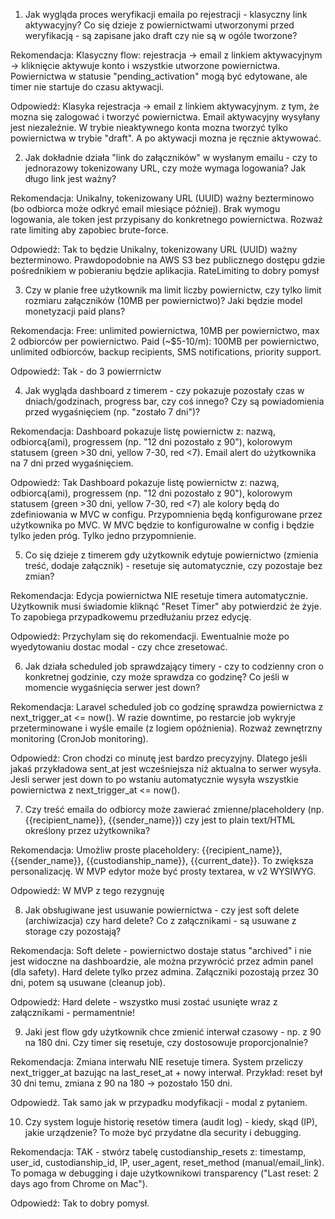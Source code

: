 1. Jak wygląda proces weryfikacji emaila po rejestracji - klasyczny link aktywacyjny? Co się dzieje z powiernictwami utworzonymi przed weryfikacją - są zapisane jako draft czy nie są w ogóle tworzone?

Rekomendacja: Klasyczny flow: rejestracja → email z linkiem aktywacyjnym → kliknięcie aktywuje konto i wszystkie utworzone powiernictwa. Powiernictwa w statusie "pending_activation" mogą być edytowane, ale timer nie startuje do czasu aktywacji.

Odpowiedź: Klasyka rejestracja → email z linkiem aktywacyjnym. z tym, że mozna się zalogować i tworzyć powiernictwa. Email aktywacyjny wysyłany jest niezależnie. W trybie nieaktywnego konta mozna tworzyć tylko powiernictwa w trybie "draft". A po aktywacji mozna je ręcznie aktywować.

2. Jak dokładnie działa "link do załączników" w wysłanym emailu - czy to jednorazowy tokenizowany URL, czy może wymaga logowania? Jak długo link jest ważny?

Rekomendacja: Unikalny, tokenizowany URL (UUID) ważny bezterminowo (bo odbiorca może odkryć email miesiące później). Brak wymogu logowania, ale token jest przypisany do konkretnego powiernictwa. Rozważ rate limiting aby zapobiec brute-force.

Odpowiedź: Tak to będzie  Unikalny, tokenizowany URL (UUID) ważny bezterminowo. Prawdopodobnie na AWS S3 bez publicznego dostępu gdzie pośrednikiem w pobieraniu będzie aplikacjia. RateLimiting to dobry pomysł

3. Czy w planie free użytkownik ma limit liczby powiernictw, czy tylko limit rozmiaru załączników (10MB per powiernictwo)? Jaki będzie model monetyzacji paid plans?

Rekomendacja: Free: unlimited powiernictwa, 10MB per powiernictwo, max 2 odbiorców per powiernictwo. Paid (~$5-10/m): 100MB per powiernictwo, unlimited odbiorców, backup recipients, SMS notifications, priority support.

Odpowiedź: Tak - do 3 powierrnictw

4. Jak wygląda dashboard z timerem - czy pokazuje pozostały czas w dniach/godzinach, progress bar, czy coś innego? Czy są powiadomienia przed wygaśnięciem (np. "zostało 7 dni")?

Rekomendacja: Dashboard pokazuje listę powiernictw z: nazwą, odbiorcą(ami), progressem (np. "12 dni pozostało z 90"), kolorowym statusem (green >30 dni, yellow 7-30, red <7). Email alert do użytkownika na 7 dni przed wygaśnięciem.

Odpowiedź: Tak Dashboard pokazuje listę powiernictw z: nazwą, odbiorcą(ami), progressem (np. "12 dni pozostało z 90"), kolorowym statusem (green >30 dni, yellow 7-30, red <7) ale kolory będą do zdefiniowania w MVC w configu. Przypomnienia będą konfigurowane przez użytkownika po MVC. W MVC będzie to konfigurowalne w config i będzie tylko jeden próg. Tylko jedno przypomnienie.

5. Co się dzieje z timerem gdy użytkownik edytuje powiernictwo (zmienia treść, dodaje załącznik) - resetuje się automatycznie, czy pozostaje bez zmian?

Rekomendacja: Edycja powiernictwa NIE resetuje timera automatycznie. Użytkownik musi świadomie kliknąć "Reset Timer" aby potwierdzić że żyje. To zapobiega przypadkowemu przedłużaniu przez edycję.

Odpowiedź: Przychylam się do rekomendacji. Ewentualnie może po wyedytowaniu dostac modal - czy chce zresetować.

6. Jak działa scheduled job sprawdzający timery - czy to codzienny cron o konkretnej godzinie, czy może sprawdza co godzinę? Co jeśli w momencie wygaśnięcia serwer jest down?

Rekomendacja: Laravel scheduled job co godzinę sprawdza powiernictwa z next_trigger_at <= now(). W razie downtime, po restarcie job wykryje przeterminowane i wyśle emaile (z logiem opóźnienia). Rozważ zewnętrzny monitoring (CronJob monitoring).

Odpowiedź: Cron chodzi co minutę jest bardzo precyzyjny. Dlatego jeśli jakaś przykładowa sent_at jest wcześniejsza niż aktualna to serwer wysyła. Jesli serwer jest down to po wstaniu automatycznie wysyła wszystkie powiernictwa z next_trigger_at <= now().

7. Czy treść emaila do odbiorcy może zawierać zmienne/placeholdery (np. {{recipient_name}}, {{sender_name}}) czy jest to plain text/HTML określony przez użytkownika?

Rekomendacja: Umożliw proste placeholdery: {{recipient_name}}, {{sender_name}}, {{custodianship_name}}, {{current_date}}. To zwiększa personalizację. W MVP edytor może być prosty textarea, w v2 WYSIWYG.

Odpowiedź: W MVP z tego rezygnuję

8. Jak obsługiwane jest usuwanie powiernictwa - czy jest soft delete (archiwizacja) czy hard delete? Co z załącznikami - są usuwane z storage czy pozostają?

Rekomendacja: Soft delete - powiernictwo dostaje status "archived" i nie jest widoczne na dashboardzie, ale można przywrócić przez admin panel (dla safety). Hard delete tylko przez admina. Załączniki pozostają przez 30 dni, potem są usuwane (cleanup job).

Odpowiedź: Hard delete - wszystko musi zostać usunięte wraz z załącznikami - permamentnie!

9. Jaki jest flow gdy użytkownik chce zmienić interwał czasowy - np. z 90 na 180 dni. Czy timer się resetuje, czy dostosowuje proporcjonalnie?

Rekomendacja: Zmiana interwału NIE resetuje timera. System przeliczy next_trigger_at bazując na last_reset_at + nowy interwał. Przykład: reset był 30 dni temu, zmiana z 90 na 180 → pozostało 150 dni.

Odpowiedź. Tak samo jak w przypadku modyfikacji - modal z pytaniem.

10. Czy system loguje historię resetów timera (audit log) - kiedy, skąd (IP), jakie urządzenie? To może być przydatne dla security i debugging.

Rekomendacja: TAK - stwórz tabelę custodianship_resets z: timestamp, user_id, custodianship_id, IP, user_agent, reset_method (manual/email_link). To pomaga w debugging i daje użytkownikowi transparency ("Last reset: 2 days ago from Chrome on Mac").

Odpowiedź: Tak to dobry pomysł. 
